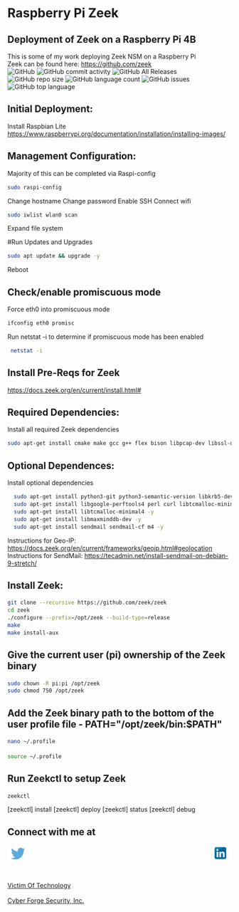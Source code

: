 # Raspberry Pi Zeek
## Deployment of Zeek on a Raspberry Pi 4B<BR />
This is some of my work deploying Zeek NSM on a Raspberry Pi<BR />
Zeek can be found here: https://github.com/zeek<BR />
<img alt="GitHub" src="https://img.shields.io/github/license/bvoris/RaspberryPiZeek">
<img alt="GitHub commit activity" src="https://img.shields.io/github/commit-activity/m/bvoris/RaspberryPiZeek">
<img alt="GitHub All Releases" src="https://img.shields.io/github/downloads/bvoris/RaspberryPiZeek/total">
<img alt="GitHub repo size" src="https://img.shields.io/github/repo-size/bvoris/RaspberryPiZeek">
<img alt="GitHub language count" src="https://img.shields.io/github/languages/count/bvoris/RaspberryPiZeek">
<img alt="GitHub issues" src="https://img.shields.io/github/issues/bvoris/RaspberryPiZeek">
<img alt="GitHub top language" src="https://img.shields.io/github/languages/top/bvoris/RaspberryPiZeek">

## Initial Deployment:
Install Raspbian Lite
https://www.raspberrypi.org/documentation/installation/installing-images/

## Management Configuration:
Majority of this can be completed via Raspi-config
  ```Bash
  sudo raspi-config
  ```
Change hostname
Change password
Enable SSH
Connect wifi 
  ```Bash
  sudo iwlist wlan0 scan
   ```
Expand file system

#Run Updates and Upgrades
  ```Bash
  sudo apt update && upgrade -y
   ```
  
Reboot


## Check/enable promiscuous mode
Force eth0 into promiscuous mode 
  ```Bash
  ifconfig eth0 promisc
  ```
Run netstat -i to determine if promiscuous mode has been enabled
 ```Bash
  netstat -i
  ```


## Install Pre-Reqs for Zeek
https://docs.zeek.org/en/current/install.html#

## Required Dependencies:
Install all required Zeek dependencies
  ```Bash
  sudo apt-get install cmake make gcc g++ flex bison libpcap-dev libssl-dev python3 python3-dev swig zlib1g-dev -y
  ```
## Optional Dependences:
Install optional dependencies
  ```Bash
	sudo apt-get install python3-git python3-semantic-version libkrb5-dev libjemalloc-dev google-perftools -y
	sudo apt-get install libgoogle-perftools4 perl curl libtcmalloc-minimal4 libgoogle-perftools-dev -y
	sudo apt-get install libtcmalloc-minimal4 -y
	sudo apt-get install libmaxminddb-dev -y 
	sudo apt-get install sendmail sendmail-cf m4 -y
  ```
  Instructions for Geo-IP: https://docs.zeek.org/en/current/frameworks/geoip.html#geolocation<BR />
  Instructions for SendMail: https://tecadmin.net/install-sendmail-on-debian-9-stretch/ 
  
## Install Zeek:
```Bash
git clone --recursive https://github.com/zeek/zeek
cd zeek
./configure --prefix=/opt/zeek --build-type=release
make
make install-aux
```
## Give the current user (pi) ownership of the Zeek binary
```Bash
sudo chown -R pi:pi /opt/zeek
sudo chmod 750 /opt/zeek
```
## Add the Zeek binary path to the bottom of the user profile file - PATH="/opt/zeek/bin:$PATH"
```Bash
nano ~/.profile

source ~/.profile
```
## Run Zeekctl to setup Zeek
```Bash
zeekctl
```
[zeekctl] install
[zeekctl] deploy
[zeekctl] status
[zeekctl] debug

## Connect with me at

<a href="https://twitter.com/HMInfoSecViking?ref_src=twsrc%5Etfw"><IMG SRC="https://github.com/bvoris/bvoris/blob/master/twitter.jpg" WIDTH=10% HEIGHT=10% ALIGN=LEFT></a>

<a href="https://www.linkedin.com/in/brad-voris" target="_blank"><IMG SRC="https://github.com/bvoris/bvoris/blob/master/linkedin.png" WIDTH=10% HEIGHT=4% ALIGN=RIGHT></a>

<BR /><BR />
<BR /><BR />

<A HREF="https://www.victimoftechnology.com">Victim Of Technology<A />
<BR /><BR />
<A HREF="https://www.cyberforgesecurity.com">Cyber Forge Security, Inc.<A />
<BR /><BR />
